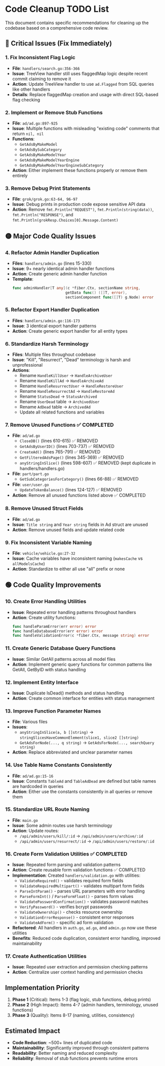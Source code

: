 # Code Cleanup TODO List

This document contains specific recommendations for cleaning up the codebase based on a comprehensive code review.

## 🔴 Critical Issues (Fix Immediately)

### 1. Fix Inconsistent Flag Logic
- **File**: `handlers/search.go:356-366`
- **Issue**: TreeView handler still uses flaggedMap logic despite recent commit claiming to remove it
- **Action**: Update TreeView handler to use `ad.Flagged` from SQL queries like other handlers
- **Details**: Replace flaggedMap creation and usage with direct SQL-based flag checking

### 2. Implement or Remove Stub Functions
- **File**: `ad/ad.go:897-925`
- **Issue**: Multiple functions with misleading "existing code" comments that return `nil, nil`
- **Functions**:
  - `GetAdsByMakeModel`
  - `GetAdsBySubCategory` 
  - `GetAdsByMakeModelYear`
  - `GetAdsByMakeModelYearEngine`
  - `GetAdsByMakeModelYearEngineSubCategory`
- **Action**: Either implement these functions properly or remove them entirely

### 3. Remove Debug Print Statements
- **File**: `grok/grok.go:63-64, 96-97`
- **Issue**: Debug prints in production code expose sensitive API data
- **Action**: Remove `fmt.Println("REQUEST")`, `fmt.Println(string(data))`, `fmt.Println("RESPONSE")`, and `fmt.Println(grokResp.Choices[0].Message.Content)`

## 🟡 Major Code Quality Issues

### 4. Refactor Admin Handler Duplication
- **Files**: `handlers/admin.go` (lines 15-330)
- **Issue**: 9+ nearly identical admin handler functions
- **Action**: Create generic admin handler function
- **Template**:
  ```go
  func adminHandler[T any](c *fiber.Ctx, sectionName string, 
                          getData func() ([]T, error), 
                          sectionComponent func([]T) g.Node) error
  ```

### 5. Refactor Export Handler Duplication
- **Files**: `handlers/admin.go:116-173`
- **Issue**: 3 identical export handler patterns
- **Action**: Create generic export handler for all entity types

### 6. Standardize Harsh Terminology
- **Files**: Multiple files throughout codebase
- **Issue**: "Kill", "Resurrect", "Dead" terminology is harsh and unprofessional
- **Actions**:
  - Rename `HandleKillUser` → `HandleArchiveUser`
  - Rename `HandleKillAd` → `HandleArchiveAd`
  - Rename `HandleResurrectUser` → `HandleRestoreUser`
  - Rename `HandleResurrectAd` → `HandleRestoreAd`
  - Rename `StatusDead` → `StatusArchived`
  - Rename `UserDead` table → `ArchivedUser`
  - Rename `AdDead` table → `ArchivedAd`
  - Update all related functions and variables

### 7. Remove Unused Functions ✅ COMPLETED
- **File**: `ad/ad.go`
  - `CloseDB()` (lines 610-615) ✅ REMOVED
  - `GetAdsByUserID()` (lines 703-737) ✅ REMOVED
  - `CreateAd()` (lines 765-791) ✅ REMOVED
  - `GetFilteredAdsPage()` (lines 345-369) ✅ REMOVED
  - `anyStringInSlice()` (lines 598-607) ✅ REMOVED (kept duplicate in handlers/handlers.go)
- **File**: `part/part.go`
  - `GetSubCategoriesForCategory()` (lines 66-88) ✅ REMOVED
- **File**: `user/user.go`
  - `UpdateTokenBalance()` (lines 124-127) ✅ REMOVED
- **Action**: Remove all unused functions listed above ✅ COMPLETED

### 8. Remove Unused Struct Fields
- **File**: `ad/ad.go`
- **Issue**: `Title string` and `Year string` fields in Ad struct are unused
- **Action**: Remove unused fields and update related code

### 9. Fix Inconsistent Variable Naming
- **File**: `vehicle/vehicle.go:27-32`
- **Issue**: Cache variables have inconsistent naming (`makesCache` vs `allModelsCache`)
- **Action**: Standardize to either all use "all" prefix or none

## 🟢 Code Quality Improvements

### 10. Create Error Handling Utilities
- **Issue**: Repeated error handling patterns throughout handlers
- **Action**: Create utility functions:
  ```go
  func handleParamError(err error) error
  func handleDatabaseError(err error) error
  func handleValidationError(c *fiber.Ctx, message string) error
  ```

### 11. Create Generic Database Query Functions
- **Issue**: Similar GetAll patterns across all model files
- **Action**: Implement generic query functions for common patterns like GetAll, GetByID with status handling

### 12. Implement Entity Interface
- **Issue**: Duplicate IsDead() methods and status handling
- **Action**: Create common interface for entities with status management

### 13. Improve Function Parameter Names
- **File**: Various files
- **Issues**:
  - `anyStringInSlice(a, b []string)` → `stringSlicesHaveCommonElement(slice1, slice2 []string)`
  - `GetAdsForNode(..., q string)` → `GetAdsForNode(..., searchQuery string)`
- **Action**: Replace abbreviated and unclear parameter names

### 14. Use Table Name Constants Consistently
- **File**: `ad/ad.go:15-16`
- **Issue**: Constants `TableAd` and `TableAdDead` are defined but table names are hardcoded in queries
- **Action**: Either use the constants consistently in all queries or remove them

### 15. Standardize URL Route Naming
- **File**: `main.go`
- **Issue**: Some admin routes use harsh terminology
- **Action**: Update routes:
  - `/api/admin/users/kill/:id` → `/api/admin/users/archive/:id`
  - `/api/admin/users/resurrect/:id` → `/api/admin/users/restore/:id`

### 16. Create Form Validation Utilities ✅ COMPLETED
- **Issue**: Repeated form parsing and validation patterns
- **Action**: Create reusable form validation functions ✅ COMPLETED
- **Implementation**: Created `handlers/validation.go` with utilities:
  - `ValidateRequired()` - validates required form fields
  - `ValidateRequiredMultipart()` - validates multipart form fields
  - `ParseIntParam()` - parses URL parameters with error handling
  - `ParseFormInt()` / `ParseFormFloat()` - parses form values
  - `ValidatePasswordConfirmation()` - validates password matches
  - `VerifyPassword()` - verifies bcrypt passwords
  - `ValidateOwnership()` - checks resource ownership
  - `ValidationErrorResponse()` - consistent error responses
  - `ValidateAdForm()` - specific ad form validation
- **Refactored**: All handlers in `auth.go`, `ad.go`, and `admin.go` now use these utilities
- **Benefits**: Reduced code duplication, consistent error handling, improved maintainability

### 17. Create Authentication Utilities
- **Issue**: Repeated user extraction and permission checking patterns
- **Action**: Centralize user context handling and permission checks

## Implementation Priority

1. **Phase 1** (Critical): Items 1-3 (flag logic, stub functions, debug prints)
2. **Phase 2** (High Impact): Items 4-7 (admin handlers, terminology, unused functions)
3. **Phase 3** (Quality): Items 8-17 (naming, utilities, consistency)

## Estimated Impact

- **Code Reduction**: ~500+ lines of duplicated code
- **Maintainability**: Significantly improved through consistent patterns
- **Readability**: Better naming and reduced complexity
- **Reliability**: Removal of stub functions prevents runtime errors